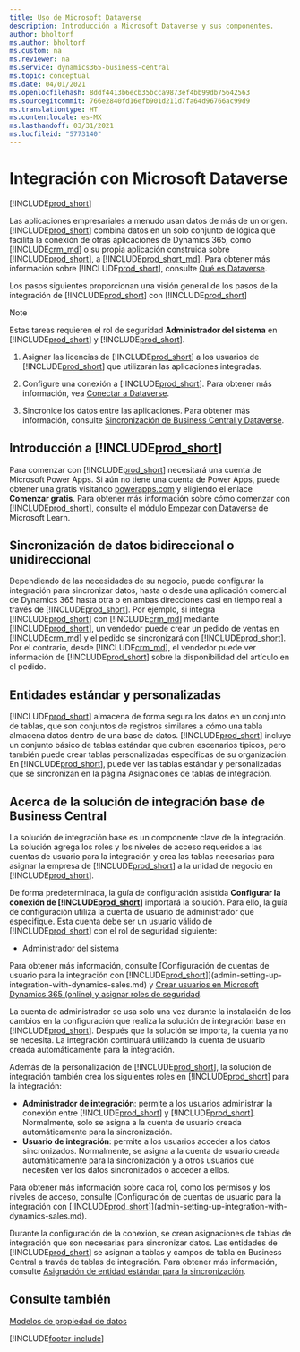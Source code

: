 ```yaml
---
title: Uso de Microsoft Dataverse
description: Introducción a Microsoft Dataverse y sus componentes.
author: bholtorf
ms.author: bholtorf
ms.custom: na
ms.reviewer: na
ms.service: dynamics365-business-central
ms.topic: conceptual
ms.date: 04/01/2021
ms.openlocfilehash: 8ddf4413b6ecb35bcca9873ef4bb99db75642563
ms.sourcegitcommit: 766e2840fd16efb901d211d7fa64d96766ac99d9
ms.translationtype: HT
ms.contentlocale: es-MX
ms.lasthandoff: 03/31/2021
ms.locfileid: "5773140"
---
```

# <a name="integrating-with-microsoft-dataverse"></a>Integración con Microsoft Dataverse
[!INCLUDE[prod_short](includes/cc_data_platform_banner.md)]

Las aplicaciones empresariales a menudo usan datos de más de un origen. [!INCLUDE[prod_short](includes/cds_long_md.md)] combina datos en un solo conjunto de lógica que facilita la conexión de otras aplicaciones de Dynamics 365, como [!INCLUDE[crm_md](includes/crm_md.md)] o su propia aplicación construida sobre [!INCLUDE[prod_short](includes/cds_long_md.md)], a [!INCLUDE[prod_short_md](includes/prod_short.md)]. Para obtener más información sobre [!INCLUDE[prod_short](includes/cds_long_md.md)], consulte [Qué es Dataverse](/powerapps/maker/common-data-service/data-platform-intro).

Los pasos siguientes proporcionan una visión general de los pasos de la integración de [!INCLUDE[prod_short](includes/cds_long_md.md)] con [!INCLUDE[prod_short](includes/prod_short.md)]

> [!Note]  
> Estas tareas requieren el rol de seguridad **Administrador del sistema** en [!INCLUDE[prod_short](includes/cds_long_md.md)] y [!INCLUDE[prod_short](includes/prod_short.md)].  

1. Asignar las licencias de [!INCLUDE[prod_short](includes/cds_long_md.md)] a los usuarios de [!INCLUDE[prod_short](includes/prod_short.md)] que utilizarán las aplicaciones integradas.

2. Configure una conexión a [!INCLUDE[prod_short](includes/cds_long_md.md)]. Para obtener más información, vea [Conectar a Dataverse](admin-how-to-set-up-a-dynamics-crm-connection.md).  

3. Sincronice los datos entre las aplicaciones. Para obtener más información, consulte [Sincronización de Business Central y Dataverse](admin-synchronizing-business-central-and-sales.md). 

## <a name="getting-started-with-prod_short"></a>Introducción a [!INCLUDE[prod_short](includes/cds_long_md.md)]
Para comenzar con [!INCLUDE[prod_short](includes/cds_long_md.md)] necesitará una cuenta de Microsoft Power Apps. Si aún no tiene una cuenta de Power Apps, puede obtener una gratis visitando [powerapps.com](https://make.powerapps.com/?utm_source=padocs&utm_medium=linkinadoc&utm_campaign=referralsfromdoc) y eligiendo el enlace **Comenzar gratis**. Para obtener más información sobre cómo comenzar con [!INCLUDE[prod_short](includes/cds_long_md.md)], consulte el módulo [Empezar con Dataverse](/learn/modules/get-started-with-powerapps-common-data-service/) de Microsoft Learn.

## <a name="bi-directional-or-uni-directional-data-synchronization"></a>Sincronización de datos bidireccional o unidireccional
Dependiendo de las necesidades de su negocio, puede configurar la integración para sincronizar datos, hasta o desde una aplicación comercial de Dynamics 365 hasta otra o en ambas direcciones casi en tiempo real a través de [!INCLUDE[prod_short](includes/cds_long_md.md)]. Por ejemplo, si integra [!INCLUDE[prod_short](includes/prod_short.md)] con [!INCLUDE[crm_md](includes/crm_md.md)] mediante [!INCLUDE[prod_short](includes/cds_long_md.md)], un vendedor puede crear un pedido de ventas en [!INCLUDE[crm_md](includes/crm_md.md)] y el pedido se sincronizará con [!INCLUDE[prod_short](includes/prod_short.md)]. Por el contrario, desde [!INCLUDE[crm_md](includes/crm_md.md)], el vendedor puede ver información de [!INCLUDE[prod_short](includes/prod_short.md)] sobre la disponibilidad del artículo en el pedido. 

## <a name="standard-and-custom-entities"></a>Entidades estándar y personalizadas
[!INCLUDE[prod_short](includes/cds_long_md.md)] almacena de forma segura los datos en un conjunto de tablas, que son conjuntos de registros similares a cómo una tabla almacena datos dentro de una base de datos. [!INCLUDE[prod_short](includes/cds_long_md.md)] incluye un conjunto básico de tablas estándar que cubren escenarios típicos, pero también puede crear tablas personalizadas específicas de su organización. En [!INCLUDE[prod_short](includes/prod_short.md)], puede ver las tablas estándar y personalizadas que se sincronizan en la página Asignaciones de tablas de integración.

## <a name="about-the-business-central-base-integration-solution"></a>Acerca de la solución de integración base de Business Central

La solución de integración base es un componente clave de la integración. La solución agrega los roles y los niveles de acceso requeridos a las cuentas de usuario para la integración y crea las tablas necesarias para asignar la empresa de [!INCLUDE[prod_short](includes/prod_short.md)] a la unidad de negocio en [!INCLUDE[prod_short](includes/cds_long_md.md)]. 

De forma predeterminada, la guía de configuración asistida **Configurar la conexión de [!INCLUDE[prod_short](includes/cds_long_md.md)]** importará la solución. Para ello, la guía de configuración utiliza la cuenta de usuario de administrador que especifique. Esta cuenta debe ser un usuario válido de [!INCLUDE[prod_short](includes/cds_long_md.md)] con el rol de seguridad siguiente:

* Administrador del sistema  

Para obtener más información, consulte [Configuración de cuentas de usuario para la integración con [!INCLUDE[prod_short](includes/cds_long_md.md)]](admin-setting-up-integration-with-dynamics-sales.md) y [Crear usuarios en Microsoft Dynamics 365 (online) y asignar roles de seguridad](/dynamics365/customer-engagement/admin/create-users-assign-online-security-roles). 

La cuenta de administrador se usa solo una vez durante la instalación de los cambios en la configuración que realiza la solución de integración base en [!INCLUDE[prod_short](includes/cds_long_md.md)]. Después que la solución se importa, la cuenta ya no se necesita. La integración continuará utilizando la cuenta de usuario creada automáticamente para la integración.

Además de la personalización de [!INCLUDE[prod_short](includes/cds_long_md.md)], la solución de integración también crea los siguientes roles en [!INCLUDE[prod_short](includes/cds_long_md.md)] para la integración:

* **Administrador de integración**: permite a los usuarios administrar la conexión entre [!INCLUDE[prod_short](includes/prod_short.md)] y [!INCLUDE[prod_short](includes/cds_long_md.md)]. Normalmente, solo se asigna a la cuenta de usuario creada automáticamente para la sincronización.  
* **Usuario de integración**: permite a los usuarios acceder a los datos sincronizados. Normalmente, se asigna a la cuenta de usuario creada automáticamente para la sincronización y a otros usuarios que necesiten ver los datos sincronizados o acceder a ellos.

Para obtener más información sobre cada rol, como los permisos y los niveles de acceso, consulte [Configuración de cuentas de usuario para la integración con [!INCLUDE[prod_short](includes/cds_long_md.md)]](admin-setting-up-integration-with-dynamics-sales.md).

Durante la configuración de la conexión, se crean asignaciones de tablas de integración que son necesarias para sincronizar datos. Las entidades de [!INCLUDE[prod_short](includes/cds_long_md.md)] se asignan a tablas y campos de tabla en Business Central a través de tablas de integración. Para obtener más información, consulte [Asignación de entidad estándar para la sincronización](admin-synchronizing-business-central-and-sales.md#standard-table-mapping-for-synchronization).

## <a name="see-also"></a>Consulte también
[Modelos de propiedad de datos](admin-cds-company-concept.md)  
<!--needs to be removed as this is moved to dev-itpro docs[Walkthrough: Customizing an Integration with Dataverse](\dynamics365\business-central\dev-itpro\administration\administration-custom-cds-integration) -->





[!INCLUDE[footer-include](includes/footer-banner.md)]